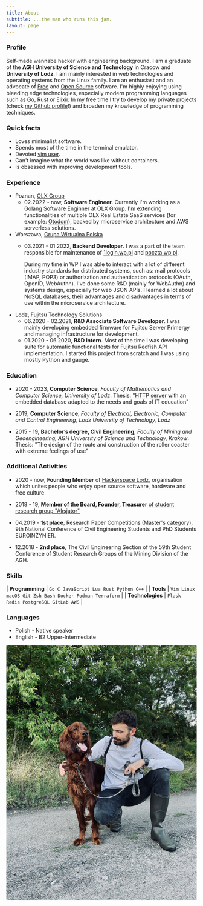 ```yaml
---
title: About
subtitle: ...the man who runs this jam.
layout: page
---
```


### Profile

Self-made wannabe hacker with engineering background. I am a graduate of the
**AGH University of Science and Technology** in Cracow and **University of
Lodz**. I am mainly interested in web technologies and operating systems from
the Linux family. I am an enthusiast and an advocate of
[Free](https://en.wikipedia.org/wiki/Free_software) and [Open
Source](https://en.wikipedia.org/wiki/Open-source_software) software. I'm
highly enjoying using bleeding edge technologies, especially modern programming
languages such as Go, Rust or Elixir. In my free time I try to develop my
private projects (check [my Github profile](https://github.com/thinkofher)!)
and broaden my knowledge of programming techniques.

### Quick facts

- Loves minimalist software.
- Spends most of the time in the terminal emulator.
- Devoted
  [vim user](https://github.com/thinkofher/dotfiles/blob/main/.config/nvim/init.lua).
- Can't imagine what the world was like without containers.
- Is obsessed with improving development tools.

### Experience

- Poznan, [OLX Group](https://www.olxgroup.com/)
  - 02.2022 - now, **Software Engineer**. Currently I'm working as a Golang
    Software Enginner at OLX Group. I'm extending functionalities of multiple
    OLX Real Estate SaaS services (for example: [Otodom](https://otodom.pl)),
    backed by microservice architecture and AWS serverless solutions.
- Warszawa, [Grupa Wirtualna Polska](https://holding.wp.pl/en)
  - 03.2021 - 01.2022, **Backend Developer**. I was a part of the team
    responsible for maintenance of [1login.wp.pl](https://1login.wp.pl/) and
    [poczta.wp.pl](https://profil.wp.pl/).

    During my time in WP I was able to interact with a lot of different industry
    standards for distributed systems, such as: mail protocols (IMAP, POP3) or
    authorization and authentication protocols (OAuth, OpenID, WebAuthn). I've
    done some R&D (mainly for WebAuthn) and systems design, especially for web
    JSON APIs. I learned a lot about NoSQL databases, their advantages and
    disadvantages in terms of use within the microservice architecture.
- Lodz, Fujitsu Technology Solutions
  - 06.2020 - 02.2021, **R&D Associate Software Developer**. I was mainly
    developing embedded firmware for Fujitsu Server Primergy and managing
    infrastructure for development.
  - 01.2020 - 06.2020, **R&D Intern**. Most of the time I was developing suite
    for automatic functional tests for Fujitsu Redfish API implementation. I
    started this project from scratch and I was using mostly Python and gauge.

### Education

- 2020 - 2023, **Computer Science**, _Faculty of Mathematics and Computer
  Science, University of Lodz_. Thesis: "[HTTP server](https://code.hauru.club/okrzeja)
  with an embedded database adapted to the needs and goals of IT education"

- 2019, **Computer Science**, _Faculty of Electrical, Electronic, Computer and
  Control Engineering, Lodz University of Technology, Lodz_

- 2015 - 19, **Bachelor’s degree, Civil Engineering**, _Faculty of Mining and
  Geoengineering, AGH University of Science and Technology, Krakow_. Thesis:
  "The design of the route and construction of the roller coaster with extreme
  feelings of use"

### Additional Activities

- 2020 - now, **Founding Member** of
  [Hackerspace Lodz](https://github.com/hakierspejs/wiki/wiki/O-nas),
  organisation which unites people who enjoy open source software, hardware and
  free culture

- 2018 - 19, **Member of the Board, Founder, Treasurer**
  [of student research group "Aksjator"](https://www.facebook.com/aksjator/)

- 04.2019 - **1st place**, Research Paper Competitions (Master's category), 9th
  National Conference of Civil Engineering Students and PhD Students
  EUROINŻYNIER.

- 12.2018 - **2nd place**, The Civil Engineering Section of the 59th Student
  Conference of Student Research Groups of the Mining Division of the AGH.

### Skills

| **Programming**  | `Go C JavaScript Lua Rust Python C++`                  |
| **Tools**        | `Vim Linux macOS Git Zsh Bash Docker Podman Terraform` |
| **Technologies** | `Flask Redis PostgreSQL GitLab AWS`                    |

### Languages

- Polish - Native speaker
- English - B2 Upper-Intermediate

![me and hauru testing me new rubber wellingtons](assets/img/looking_cool_with_hauru.png)
